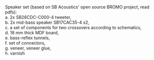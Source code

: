 Speaker set (based on SB Acoustics' open source BROMO project, read pdfs): <br>
a. 2x SB26CDC-C000-4 tweeter, <br>
b. 2x mid-bass speaker SB17CAC35-4 x2, <br>
c. a set of components for two crossovers according to schematics, <br>
d. 18 mm thick MDF board, <br>
e. bass-reflex tunnels, <br>
f. set of connectors, <br>
g. veneer, veneer glue, <br>
h. varnish<br>
